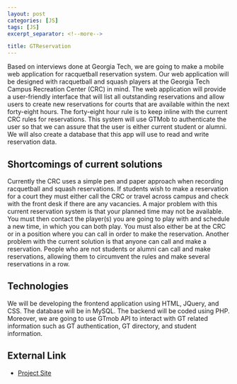 ```yaml
---
layout: post
categories: [JS]
tags: [JS]
excerpt_separator: <!--more-->

title: GTReservation
---
```


Based on interviews done at Georgia Tech, we are going to make a mobile web application for racquetball reservation system. Our web application will be designed with racquetball and squash players at the Georgia Tech Campus Recreation Center (CRC) in mind. The web application will provide a user-friendly interface that will list all outstanding reservations and allow users to create new reservations for courts that are available within the next forty-eight hours. The forty-eight hour rule is to keep inline with the current CRC rules for reservations. This system will use GTMob to authenticate the user so that we can assure that the user is either current student or alumni. We will also create a database that this app will use to read and write reservation data.
<!--more-->

Shortcomings of current solutions
---------------------------------
Currently the CRC uses a simple pen and paper approach when recording racquetball and squash reservations. If students wish to make a reservation for a court they must either call the CRC or travel across campus and check with the front desk if there are any vacancies. A major problem with this current reservation system is that your planned time may not be available. You must then contact the player(s) you are going to play with and schedule a new time, in which you can both play. You must also either be at the CRC or in a position where you can call in order to make the reservation. Another problem with the current solution is that anyone can call and make a reservation. People who are not students or alumni can call and make reservations, allowing them to circumvent the rules and make several reservations in a row.

Technologies
------------
We will be developing the frontend application using HTML, JQuery, and CSS. The database will be in MySQL. The backend will be coded using PHP. Moreover, we are going to use GTmob API to interact with GT related information such as GT authentication, GT directory, and student information.

External Link
-------------

* [Project Site](https://github.com/mdandy/GTReservation)
